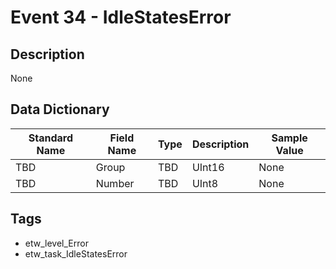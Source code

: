 # Event 34 - IdleStatesError

## Description
None

## Data Dictionary
|Standard Name|Field Name|Type|Description|Sample Value|
|---|---|---|---|---|
|TBD|Group|TBD|UInt16|None|None|
|TBD|Number|TBD|UInt8|None|None|

## Tags
* etw_level_Error
* etw_task_IdleStatesError